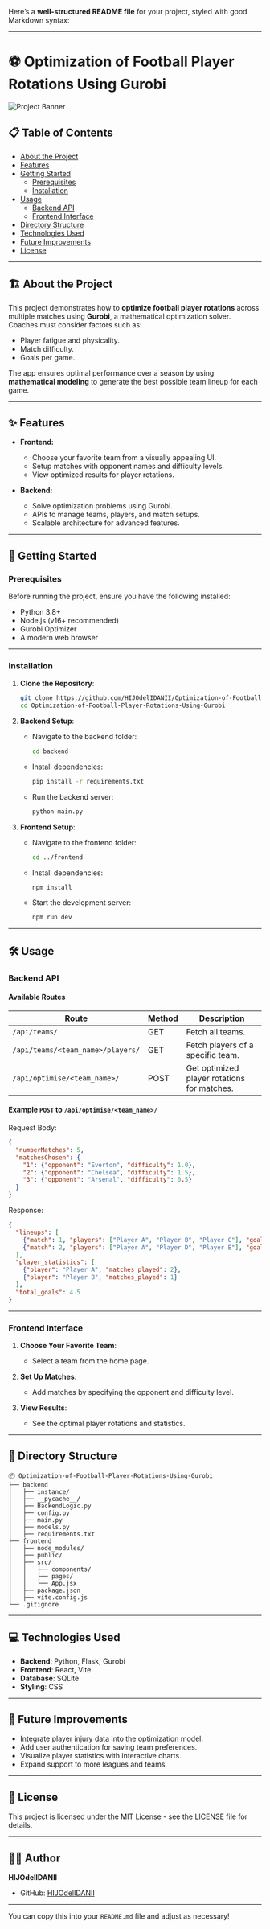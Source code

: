 Here’s a **well-structured README file** for your project, styled with good Markdown syntax:

---

# ⚽ Optimization of Football Player Rotations Using Gurobi

![Project Banner](https://via.placeholder.com/1000x300?text=Optimization+of+Football+Player+Rotations)

## 📋 Table of Contents

- [About the Project](#about-the-project)
- [Features](#features)
- [Getting Started](#getting-started)
  - [Prerequisites](#prerequisites)
  - [Installation](#installation)
- [Usage](#usage)
  - [Backend API](#backend-api)
  - [Frontend Interface](#frontend-interface)
- [Directory Structure](#directory-structure)
- [Technologies Used](#technologies-used)
- [Future Improvements](#future-improvements)
- [License](#license)

---

## 🏗️ About the Project

This project demonstrates how to **optimize football player rotations** across multiple matches using **Gurobi**, a mathematical optimization solver. Coaches must consider factors such as:

- Player fatigue and physicality.
- Match difficulty.
- Goals per game.

The app ensures optimal performance over a season by using **mathematical modeling** to generate the best possible team lineup for each game.

---

## ✨ Features

- **Frontend:**
  - Choose your favorite team from a visually appealing UI.
  - Setup matches with opponent names and difficulty levels.
  - View optimized results for player rotations.

- **Backend:**
  - Solve optimization problems using Gurobi.
  - APIs to manage teams, players, and match setups.
  - Scalable architecture for advanced features.

---

## 🚀 Getting Started

### Prerequisites

Before running the project, ensure you have the following installed:

- Python 3.8+
- Node.js (v16+ recommended)
- Gurobi Optimizer
- A modern web browser

---

### Installation

1. **Clone the Repository**:
   ```bash
   git clone https://github.com/HIJOdelIDANII/Optimization-of-Football-Player-Rotations-Using-Gurobi.git
   cd Optimization-of-Football-Player-Rotations-Using-Gurobi
   ```

2. **Backend Setup**:
   - Navigate to the backend folder:
     ```bash
     cd backend
     ```
   - Install dependencies:
     ```bash
     pip install -r requirements.txt
     ```
   - Run the backend server:
     ```bash
     python main.py
     ```

3. **Frontend Setup**:
   - Navigate to the frontend folder:
     ```bash
     cd ../frontend
     ```
   - Install dependencies:
     ```bash
     npm install
     ```
   - Start the development server:
     ```bash
     npm run dev
     ```

---

## 🛠️ Usage

### Backend API

#### **Available Routes**

| Route                                 | Method | Description                                      |
|--------------------------------------|--------|--------------------------------------------------|
| `/api/teams/`                        | GET    | Fetch all teams.                                |
| `/api/teams/<team_name>/players/`    | GET    | Fetch players of a specific team.               |
| `/api/optimise/<team_name>/`         | POST   | Get optimized player rotations for matches.     |

#### Example `POST` to `/api/optimise/<team_name>/`

Request Body:

```json
{
  "numberMatches": 5,
  "matchesChosen": {
    "1": {"opponent": "Everton", "difficulty": 1.0},
    "2": {"opponent": "Chelsea", "difficulty": 1.5},
    "3": {"opponent": "Arsenal", "difficulty": 0.5}
  }
}
```

Response:

```json
{
  "lineups": [
    {"match": 1, "players": ["Player A", "Player B", "Player C"], "goals": 2.7, "opponent": "Everton"},
    {"match": 2, "players": ["Player A", "Player D", "Player E"], "goals": 1.8, "opponent": "Chelsea"}
  ],
  "player_statistics": [
    {"player": "Player A", "matches_played": 2},
    {"player": "Player B", "matches_played": 1}
  ],
  "total_goals": 4.5
}
```

---

### Frontend Interface

1. **Choose Your Favorite Team**:
   - Select a team from the home page.

2. **Set Up Matches**:
   - Add matches by specifying the opponent and difficulty level.

3. **View Results**:
   - See the optimal player rotations and statistics.

---

## 📁 Directory Structure

```plaintext
📦 Optimization-of-Football-Player-Rotations-Using-Gurobi
├── backend
│   ├── instance/
│   ├── __pycache__/
│   ├── BackendLogic.py
│   ├── config.py
│   ├── main.py
│   ├── models.py
│   ├── requirements.txt
├── frontend
│   ├── node_modules/
│   ├── public/
│   ├── src/
│   │   ├── components/
│   │   ├── pages/
│   │   └── App.jsx
│   ├── package.json
│   ├── vite.config.js
└── .gitignore
```

---

## 💻 Technologies Used

- **Backend**: Python, Flask, Gurobi
- **Frontend**: React, Vite
- **Database**: SQLite
- **Styling**: CSS

---

## 🔮 Future Improvements

- Integrate player injury data into the optimization model.
- Add user authentication for saving team preferences.
- Visualize player statistics with interactive charts.
- Expand support to more leagues and teams.

---

## 📜 License

This project is licensed under the MIT License - see the [LICENSE](LICENSE) file for details.

---

## 👨‍💻 Author

**HIJOdelIDANII**  
- GitHub: [HIJOdelIDANII](https://github.com/HIJOdelIDANII)

---

You can copy this into your `README.md` file and adjust as necessary!
